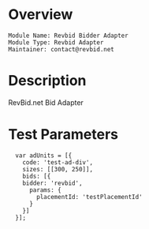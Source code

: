 # Overview

```
Module Name: Revbid Bidder Adapter
Module Type: Revbid Adapter
Maintainer: contact@revbid.net
```

# Description

RevBid.net Bid Adapter
# Test Parameters
```
  var adUnits = [{
    code: 'test-ad-div',
    sizes: [[300, 250]],
    bids: [{
    bidder: 'revbid',
      params: { 
        placementId: 'testPlacementId'
      }
    }]
  }];
```
